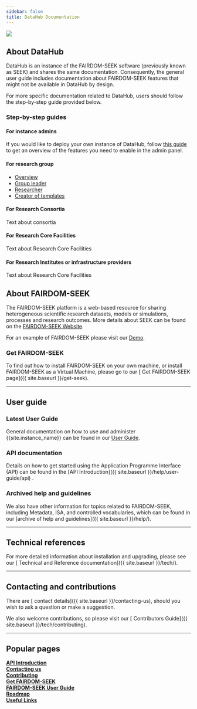 ```yaml
---
sidebar: false
title: DataHub Documentation
---
```

<div class="col text-center">
    <img src="{{ 'images/datahub_banner_600.svg' | relative_url }}" />
</div>
<h2>
<i class="fa-solid fa-flask-vial fa-1x"></i> <i class="fa-solid fa-magnifying-glass-chart fa-1x"></i>
 About DataHub
</h2>

DataHub is an instance of the FAIRDOM-SEEK software (previously known as SEEK) and shares the same documentation. Consequently, the general user guide includes documentation about FAIRDOM-SEEK features that might not be available in DataHub by design.

For more specific documentation related to DataHub, users should follow the step-by-step guide provided below.

### Step-by-step guides

<div class="row row-cols-1 row-cols-sm-2 row-cols-lg-3 g-4 mb-2">
    <div class="col">
        <div class="card rounded shadow shadow-hover h-100">
            <div class="card-body">
                <h4 class="card-title mt-0"> For instance admins </h4>
                <p class="card-text text-justify">If you would like to deploy your own instance of DataHub, follow <a href="/deploy-datahub">this guide</a> to get an overview of the features you need to enable in the admin panel. </p>
            </div>
        </div>
    </div>
    <div class="col">
        <div class="card rounded shadow shadow-hover h-100">
            <div class="card-body">
                <h4 class="card-title mt-0"> For research group </h4>
                <ul class="list-group list-group-flush">
                    <li class="list-group-item"><a href="{{site.baseurl}}/step-by-step-research-group#overview">Overview</a></li>
                    <li class="list-group-item"><a href="{{site.baseurl}}/step-by-step-research-group#group-leader">Group leader</a></li>
                    <li class="list-group-item"><a href="{{site.baseurl}}/step-by-step-research-group#researcher">Researcher</a></li>
                    <li class="list-group-item"><a href="{{site.baseurl}}/step-by-step-research-group#creator-of-templates">Creator of templates</a></li>
                </ul>
            </div>
        </div>
    </div>
    <div class="col">
        <div class="card rounded shadow shadow-hover h-100">
            <div class="card-body">
                <h4 class="card-title mt-0"> For Research Consortia </h4>
                <p class="card-text text-justify">Text about consortia</p>
            </div>
        </div>
    </div>
    <div class="col">
        <div class="card rounded shadow shadow-hover h-100">
            <div class="card-body">
                <h4 class="card-title mt-0"> For Research Core Facilities </h4>
                <p class="card-text text-justify">Text about Research Core Facilities</p>
            </div>
        </div>
    </div>
    <div class="col">
        <div class="card rounded shadow shadow-hover h-100">
            <div class="card-body">
                <h4 class="card-title mt-0"> For Research Institutes or infrastructure providers</h4>
                <p class="card-text text-justify">Text about Research Core Facilities</p>
            </div>
        </div>
    </div>
</div>

<h2>
<i class="fa-solid fa-flask-vial fa-1x"></i> <i class="fa-solid fa-magnifying-glass-chart fa-1x"></i>
 About FAIRDOM-SEEK
</h2>

The FAIRDOM-SEEK platform is a web-based resource for sharing heterogeneous scientific research datasets,
models or simulations, processes and research outcomes. More details about SEEK can be found on the [FAIRDOM-SEEK Website](https://seek4science.org).

For an example of FAIRDOM-SEEK please visit our [Demo](https://demo.seek4science.org).

### Get FAIRDOM-SEEK

To find out how to install FAIRDOM-SEEK on your own machine, or install FAIRDOM-SEEK as a Virtual Machine, please go to our [<i class="fa-solid fa-flask-vial fa-1x"></i> <i class="fa-solid fa-magnifying-glass-chart fa-1x"></i> Get FAIRDOM-SEEK page]({{ site.baseurl }}/get-seek).

---

<h2>
<i class="fa-solid fa-user-group fa-1x"></i> <i class="fa-solid fa-book fa-1x"></i>
 User guide</h2>

### Latest User Guide

General documentation on how to use and administer {{site.instance_name}} can be found in our [<i class="fa-solid fa-user-group fa-1x"></i> <i class="fa-solid fa-book fa-1x"></i> User Guide](/help/user-guide/).

### API documentation

Details on how to get started using the Application Programme Interface (API) can be found in the [API Introduction]({{ site.baseurl }}/help/user-guide/api) .

### Archived help and guidelines

We also have other information for topics related to FAIRDOM-SEEK, including Metadata, ISA, and controlled vocabularies, which can be found
in our [archive of help and guidelines]({{ site.baseurl }}/help/).

---

<h2>
<i class="fa-solid fa-wrench fa-1x"></i> <i class="fa-solid fa-book-atlas fa-1x"></i>
 Technical references</h2>

For more detailed information about installation and upgrading, please see our [<i class="fa-solid fa-wrench fa-1x"></i> <i class="fa-solid fa-book-atlas fa-1x"></i> Technical and Reference documentation]({{ site.baseurl }}/tech/).

---

<h2>
<i class="fa-solid fa-envelopes-bulk fa-1x"></i> <i class="fa-solid fa-truck-fast fa-1x"></i> Contacting and contributions</h2>

There are [<i class="fa-solid fa-envelopes-bulk fa-1x"></i>  contact details]({{ site.baseurl }}/contacting-us), should you wish to ask a question or make a suggestion.

We also welcome contributions, so please visit our [<i class="fa-solid fa-truck-fast fa-1x"></i> Contributors Guide]({{ site.baseurl }}/tech/contributing).

---

<h2>
<i class="fa-solid fa-star fa-1x"></i> Popular pages</h2>

<div class="mt-1 row row-cols-1 row-cols-md-2 row-cols-lg-3 gy-4 navigation-tiles">
    <div class="col d-grid">
        <a role="button" class="btn py-3 fs-4 section-title" href="{{ site.baseurl }}/help/user-guide/api"><b>API Introduction</b></a>
    </div>
    <div class="col d-grid">
        <a role="button" class="btn py-3 fs-4 section-title" href="{{ site.baseurl }}/contacting-us"><b>Contacting us</b></a>
    </div>
    <div class="col d-grid">
        <a role="button" class="btn py-3 fs-4 section-title" href="{{ site.baseurl }}/tech/contributing"><b>Contributing</b></a>
    </div>
    <div class="col d-grid">
        <a role="button" class="btn py-3 fs-4 section-title" href="{{ site.baseurl }}/get-seek"><b>Get FAIRDOM-SEEK</b></a>
    </div>
    <div class="col d-grid">
        <a role="button" class="btn py-3 fs-4 section-title" href="{{ site.baseurl }}/help/user-guide/"><b>FAIRDOM-SEEK User Guide</b></a>
    </div>
    <div class="col d-grid">
        <a role="button" class="btn py-3 fs-4 section-title" href="{{ site.baseurl }}/tech/roadmap"><b>Roadmap</b></a>
    </div>
    <div class="col d-grid">
        <a role="button" class="btn py-3 fs-4 section-title" href="{{ site.baseurl }}/tech/useful-links"><b>Useful Links</b></a>
    </div>
</div>

